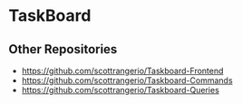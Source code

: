 # TaskBoard

## Other Repositories

- https://github.com/scottrangerio/Taskboard-Frontend
- https://github.com/scottrangerio/Taskboard-Commands
- https://github.com/scottrangerio/Taskboard-Queries
